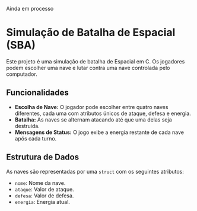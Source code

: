 Ainda em processo

# Simulação de Batalha de Espacial  (SBA)

Este projeto é uma simulação de batalha de Espacial em C. Os jogadores podem escolher uma nave e lutar contra uma nave controlada pelo computador.

## Funcionalidades

- **Escolha de Nave:** O jogador pode escolher entre quatro naves diferentes, cada uma com atributos únicos de ataque, defesa e energia.
- **Batalha:** As naves se alternam atacando até que uma delas seja destruída.
- **Mensagens de Status:** O jogo exibe a energia restante de cada nave após cada turno.

## Estrutura de Dados

As naves são representadas por uma `struct` com os seguintes atributos:
- `nome`: Nome da nave.
- `ataque`: Valor de ataque.
- `defesa`: Valor de defesa.
- `energia`: Energia atual.
